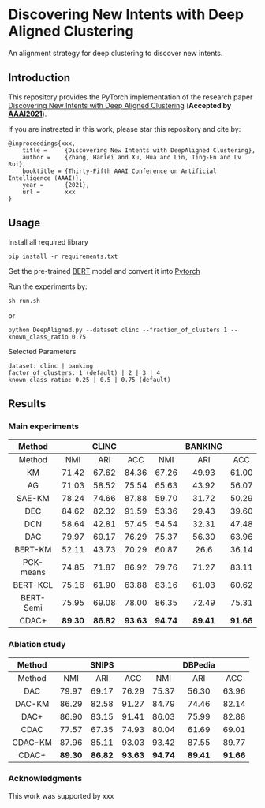 # Discovering New Intents with Deep Aligned Clustering

An alignment strategy for deep clustering to discover new intents. 

## Introduction
This repository provides the PyTorch implementation of the research paper [Discovering New Intents with Deep Aligned Clustering](https://xxx) (**Accepted by [AAAI2021](https://xxx)**).

If you are instrested in this work, please star this repository and cite by:
```
@inproceedings{xxx,
	title =	    {Discovering New Intents with DeepAligned Clustering},
	author =    {Zhang, Hanlei and Xu, Hua and Lin, Ting-En and Lv Rui},
	booktitle = {Thirty-Fifth AAAI Conference on Artificial Intelligence (AAAI)},
	year =      {2021},
	url =       xxx
}
```

## Usage
Install all required library
```
pip install -r requirements.txt
```
Get the pre-trained [BERT](https://storage.googleapis.com/bert_models/2018_10_18/uncased_L-12_H-768_A-12.zip) model and convert it into [Pytorch](https://huggingface.co/transformers/converting_tensorflow_models.html) 

Run the experiments by: 
```
sh run.sh
```
or
```
python DeepAligned.py --dataset clinc --fraction_of_clusters 1 --known_class_ratio 0.75
```
Selected Parameters
```
dataset: clinc | banking
factor_of_clusters: 1 (default) | 2 | 3 | 4 
known_class_ratio: 0.25 | 0.5 | 0.75 (default)
```



##  Results
### Main experiments
| Method   |       | CLINC |       |       |BANKING|       | 
|:--------:|:-----:|:-----:|:-----:|:-----:|:-----:|:-----:|
| Method   |  NMI  |  ARI  |  ACC  |  NMI  |  ARI  |  ACC  | 
| KM       | 71.42 | 67.62 | 84.36 | 67.26 | 49.93 | 61.00 | 
| AG       | 71.03 | 58.52 | 75.54 | 65.63 | 43.92 | 56.07 | 
| SAE-KM   | 78.24 | 74.66 | 87.88 | 59.70 | 31.72 | 50.29 | 
| DEC      | 84.62 | 82.32 | 91.59 | 53.36 | 29.43 | 39.60 | 
| DCN      | 58.64 | 42.81 | 57.45 | 54.54 | 32.31 | 47.48 | 
| DAC      | 79.97 | 69.17 | 76.29 | 75.37 | 56.30 | 63.96 | 
| BERT-KM  | 52.11 | 43.73 | 70.29 | 60.87 | 26.6  | 36.14 |
| PCK-means| 74.85 | 71.87 | 86.92 | 79.76 | 71.27 | 83.11 | 
| BERT-KCL | 75.16 | 61.90 | 63.88 | 83.16 | 61.03 | 60.62 | 
| BERT-Semi| 75.95 | 69.08 | 78.00 | 86.35 | 72.49 | 75.31 | 
| CDAC+    | __89.30__ | __86.82__ | __93.63__ | __94.74__ | __89.41__ | __91.66__ | 

### Ablation study
| Method   |       | SNIPS |       |       |DBPedia|       |   
|:--------:|:-----:|:-----:|:-----:|:-----:|:-----:|:-----:|
| Method   |  NMI  |  ARI  |  ACC  |  NMI  |  ARI  |  ACC  |
| DAC      | 79.97 | 69.17 | 76.29 | 75.37 | 56.30 | 63.96 | 
| DAC-KM   | 86.29 | 82.58 | 91.27 | 84.79 | 74.46 | 82.14 | 
| DAC+     | 86.90 | 83.15 | 91.41 | 86.03 | 75.99 | 82.88 | 
| CDAC     | 77.57 | 67.35 | 74.93 | 80.04 | 61.69 | 69.01 | 
| CDAC-KM  | 87.96 | 85.11 | 93.03 | 93.42 | 87.55 | 89.77 | 
| CDAC+    | __89.30__ | __86.82__ | __93.63__ | __94.74__ | __89.41__ | __91.66__ | 



### Acknowledgments
This work was supported by xxx
